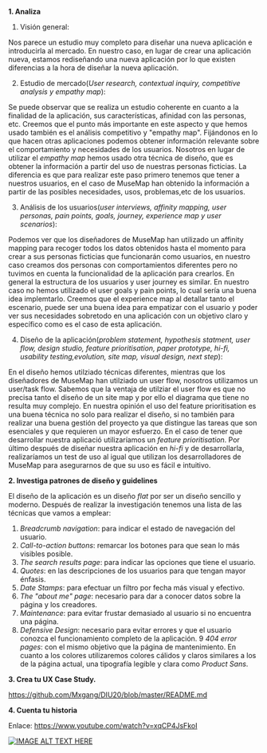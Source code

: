 **1. Analiza**

1. Visión general:

Nos parece un estudio muy completo para diseñar una nueva aplicación e introducirla al mercado.
En nuestro caso, en lugar de crear una aplicación nueva, estamos rediseñando una nueva aplicación
por lo que existen diferencias a la hora de diseñar la nueva aplicación.

2. Estudio de mercado(_User research, contextual inquiry, competitive analysis y empathy map_):

Se puede observar que se realiza un estudio coherente en cuanto a la finalidad de la aplicación, sus características,
afinidad con las personas, etc.
Creemos que el punto más importante en este aspecto y que hemos usado también es el análisis competitivo y "empathy map". Fijándonos en lo que hacen otras aplicaciones podemos obtener información relevante sobre el comportamiento y necesidades de los usuarios.
Nosotros en lugar de utilizar el _empathy map_ hemos usado otra técnica de diseño, que es obtener la información a partir del uso de nuestras personas ficticias. La diferencia es que para realizar este paso primero tenemos que tener a nuestros usuarios, en el caso de MuseMap han obtenido la información a partir de las posibles necesidades, usos, problemas,etc de los usuarios.

3. Análisis de los usuarios(_user interviews, affinity mapping, user personas, pain points, goals, journey, experience map y user scenarios_):

Podemos ver que los diseñadores de MuseMap han utilizado un affinity mapping para recoger todos los datos obtenidos hasta el momento para crear a sus personas ficticias que funcionarán como usuarios, en nuestro caso creamos dos personas con comportamientos diferentes pero no tuvimos en cuenta la funcionalidad de la aplicación para crearlos.
En general la estructura de los usuarios y user journey es similar. En nuestro caso no hemos utilizado el user goals y pain points, lo cual sería una buena idea implemtarlo.
Creemos que el experience map al detallar tanto el escenario, puede ser una buena idea para empatizar con el usuario y poder ver sus necesidades sobretodo en una aplicación con un objetivo claro y específico como es el caso de esta aplicación.

4. Diseño de la aplicación(_problem statement, hypothesis statment, user flow, design studio, feature prioritisation, paper prototype, hi-fi, usability testing,evolution, site map, visual design, next step_):

En el diseño hemos utilziado técnicas diferentes, mientras que los diseñadores de MuseMap han utilziado un user flow, nosotros utilizamos un user/task flow. Sabemos que la ventaja de utilziar el user flow es que no precisa tanto el diseño de un site map y por ello el diagrama que tiene no resulta muy complejo.
En nuestra opinión el uso del feature prioritisation es una buena técnica no solo para realizar el diseño, si no también para realizar una buena gestión del proyecto ya que distingue las tareas que son esenciales y que requieren un mayor esfuerzo. En el caso de tener que desarrollar nuestra aplicació utilizaríamos un _feature prioritisation_.
Por último después de diseñar nuestra aplicación en _hi-fi_ y de desarrollarla, realizaríamos un test de uso al igual que utilizan los desarrolladores de MuseMap para asegurarnos de que su uso es fácil e intuitivo.




**2. Investiga patrones de diseño y guidelines**

El diseño de la aplicación es un diseño _flat_ por ser un diseño sencillo y moderno. Después de realizar la investigación tenemos una lista de las técnicas que vamos a emplear:
  1. _Breadcrumb navigation_: para indicar el estado de navegación del usuario.
  2. _Call-to-action buttons_: remarcar los botones para que sean lo más visibles posible.
  3. _The search results page_: para indicar las opciones que tiene el usuario.
  4. _Quotes_: en las descripciones de los usuarios para que tengan mayor énfasis.
  5. _Date Stamps_: para efectuar un filtro por fecha más visual y efectivo.
  6. _The "about me" page_: necesario para dar a conocer datos sobre la página y los creadores.
  7. _Maintenance_: para evitar frustar demasiado al usuario si no encuentra una página.
  8. _Defensive Design_: necesario para evitar errores y que el usuario conozca el funcionamiento completo de la aplicación.
  9 _404 error pages_: con el mismo objetivo que la página de mantenimiento.
En cuanto a los colores utilizaremos colores cálidos y claros similares a los de la página actual, una tipografía legible y clara como _Product Sans_.


**3. Crea tu UX Case Study.**

https://github.com/Mxgang/DIU20/blob/master/README.md

**4. Cuenta tu historia**

Enlace: https://www.youtube.com/watch?v=xqCP4JsFkoI

[![IMAGE ALT TEXT HERE](https://img.youtube.com/vi/xqCP4JsFkoI/0.jpg)](https://www.youtube.com/watch?v=xqCP4JsFkoI)
